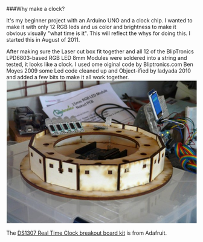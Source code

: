 ###Why make a clock?

It's my beginner project with an Arduino UNO and a clock chip. 
I wanted to make it with only 12 RGB leds and us color and brightness to make it 
obvious visually "what time is it". This will reflect the whys for doing this.
I started this in August of 2011.

After making sure the Laser cut box fit together and all 12 of the BlipTronics LPD6803-based RGB LED 8mm Modules 
were soldered into a string and tested, it looks like a clock. I used ome oiginal code by Bliptronics.com Ben Moyes 2009
some Led code cleaned up and Object-ified by ladyada 2010 and added a few bits to make it all work together.
![The begining](img/clockbox.JPG)

The [DS1307 Real Time Clock breakout board kit](http://www.adafruit.com/products/264) is from Adafruit.
